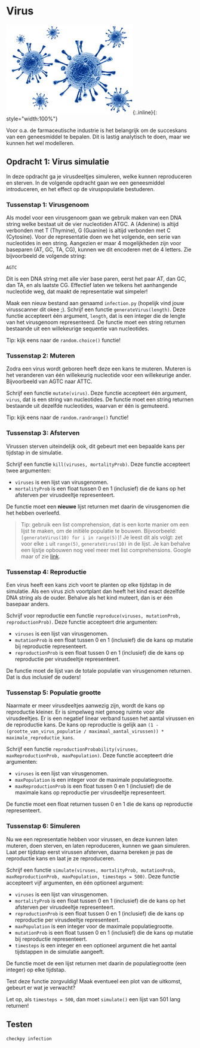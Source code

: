 # Virus

![](virus.jpg){:.inline}{: style="width:100%"}

Voor o.a. de farmaceutische industrie is het belangrijk om de succeskans van een geneesmiddel te bepalen.
Dit is lastig analytisch te doen, maar we kunnen het wel modelleren.

## Opdracht 1: Virus simulatie

In deze opdracht ga je virusdeeltjes simuleren, welke kunnen reproduceren en sterven.
In de volgende opdracht gaan we een geneesmiddel introduceren, en het effect op de viruspopulatie bestuderen.


### Tussenstap 1: Virusgenoom

Als model voor een virusgenoom gaan we gebruik maken van een DNA string welke bestaat uit de vier nucleotiden ATGC.
A (Adenine) is altijd verbonden met T (Thymine), G (Guanine) is altijd verbonden met C (Cytosine).
Voor de representatie doen we het volgende, een serie van nucleotides in een string.
Aangezien er maar 4 mogelijkheden zijn voor baseparen (AT, GC, TA, CG), kunnen we dit encoderen met de 4 letters.
Zie bijvoorbeeld de volgende string:

	AGTC

Dit is een DNA string met alle vier base paren, eerst het paar AT, dan GC, dan TA, en als laatste CG.
Effectief laten we telkens het aanhangende nucleotide weg, dat maakt de representatie wat simpeler!

Maak een nieuw bestand aan genaamd `infection.py` (hopelijk vind jouw virusscanner dit okee ;).
Schrijf een functie `generateVirus(length)`.
Deze functie accepteert één argument, `length`, dat is een integer die de lengte van het virusgenoom representeerd.
De functie moet een string returnen bestaande uit een willekeurige sequentie van nucleotides.

Tip: kijk eens naar de `random.choice()` functie!


### Tussenstap 2: Muteren

Zodra een virus wordt geboren heeft deze een kans te muteren.
Muteren is het veranderen van één willekeurig nucleotide voor een willekeurige ander.
Bijvoorbeeld van AGTC naar ATTC.

Schrijf een functie `mutate(virus)`.
Deze functie accepteert één argument, `virus`, dat is een string van nucleotides.
De functie moet een string returnen bestaande uit dezelfde nucleotides, waarvan er één is gemuteerd.

Tip: kijk eens naar de `random.randrange()` functie!


### Tussenstap 3: Afsterven

Virussen sterven uiteindelijk ook, dit gebeurt met een bepaalde kans per tijdstap in de simulatie.

Schrijf een functie `kill(viruses, mortalityProb)`.
Deze functie accepteert twee argumenten:

* `viruses` is een lijst van virusgenomen.
* `mortalityProb` is een float tussen 0 en 1 (inclusief) die de kans op het afsterven per virusdeeltje representeert.

De functie moet een **nieuwe** lijst returnen met daarin de virusgenomen die het hebben overleefd.

> Tip: gebruik een list comprehension, dat is een korte manier om een lijst te maken, om de initiële populatie te bouwen. Bijvoorbeeld: `[generateVirus(10) for i in range(5)]`! Je leest dit als volgt: zet voor elke `i` uit `range(5)`, `generateVirus(10)` in de lijst. Je kan behalve een lijstje opbouwen nog veel meer met list comprehensions. Google maar of zie [link](http://www.pythonforbeginners.com/basics/list-comprehensions-in-python).

### Tussenstap 4: Reproductie

Een virus heeft een kans zich voort te planten op elke tijdstap in de simulatie.
Als een virus zich voortplant dan heeft het kind exact dezelfde DNA string als de ouder.
Behalve als het kind muteert, dan is er één basepaar anders.

Schrijf voor reproductie een functie `reproduce(viruses, mutationProb, reproductionProb)`.
Deze functie accepteert drie argumenten:

* `viruses` is een lijst van virusgenomen.
* `mutationProb` is een float tussen 0 en 1 (inclusief) die de kans op mutatie bij reproductie representeert.
* `reproductionProb` is een float tussen 0 en 1 (inclusief) die de kans op reproductie per virusdeeltje representeert.

De functìe moet de lijst van de totale populatie van virusgenomen returnen. Dat is dus inclusief de ouders!


### Tussenstap 5: Populatie grootte

Naarmate er meer virusdeeltjes aanwezig zijn, wordt de kans op reproductie kleiner.
Er is simpelweg niet genoeg ruimte voor alle virusdeeltjes.
Er is een negatief linear verband tussen het aantal virussen en de reproductie kans.
De kans op reproductie is gelijk aan `(1 - (grootte_van_virus_populatie / maximaal_aantal_virussen)) * maximale_reproductie_kans`.

Schrijf een functie `reproductionProbability(viruses, maxReproductionProb, maxPopulation)`.
Deze functie accepteert drie argumenten:

* `viruses` is een lijst van virusgenomen.
* `maxPopulation` is een integer voor de maximale populatiegrootte.
* `maxReproductionProb` is een float tussen 0 en 1 (inclusief) die de maximale kans op reproductie per virusdeeltje representeert.

De functie moet een float returnen tussen 0 en 1 die de kans op reproductie representeert.


### Tussenstap 6: Simuleren

Nu we een representatie hebben voor virussen, en deze kunnen laten muteren, doen sterven, en laten reproduceren, kunnen we gaan simuleren.
Laat per tijdstap eerst virussen afsterven, daarna bereken je pas de reproductie kans en laat je ze reproduceren.

Schrijf een functie `simulate(viruses, mortalityProb, mutationProb, maxReproductionProb, maxPopulation, timesteps = 500)`.
Deze functie accepteert vijf argumenten, en één optioneel argument:

* `viruses` is een lijst van virusgenomen.
* `mortalityProb` is een float tussen 0 en 1 (inclusief) die de kans op het afsterven per virusdeeltje representeert.
* `reproductionProb` is een float tussen 0 en 1 (inclusief) die de kans op reproductie per virusdeeltje representeert.
* `maxPopulation` is een integer voor de maximale populatiegrootte.
* `mutationProb` is een float tussen 0 en 1 (inclusief) die de kans op mutatie bij reproductie representeert.
* `timesteps` is een integer en een optioneel argument die het aantal tijdstappen in de simulatie aangeeft.

De functie moet de een lijst returnen met daarin de populatiegrootte (een integer) op elke tijdstap.

Test deze functie zorgvuldig! Maak eventueel een plot van de uitkomst, gebeurt er wat je verwacht?

Let op, als `timesteps = 500`, dan moet `simulate()` een lijst van 501 lang returnen!


## Testen

	checkpy infection
